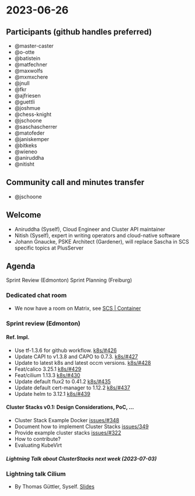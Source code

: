 # 2023-06-26
## Participants (github handles preferred)
- @master-caster
- @o-otte
- @batistein
- @matfechner
- @maxwolfs
- @mxmxchere
- @jnull
- @fkr
- @ajfriesen
- @guettli
- @joshmue
- @chess-knight
- @jschoone
- @saschascherrer
- @matofeder
- @janiskemper
- @bitkeks
- @wieneo
- @aniruddha
- @nitisht

## Community call and minutes transfer
  - @jschoone


## Welcome
- Aniruddha (Syself), Cloud Engineer and Cluster API maintainer
- Nitish (Syself), expert in writing operators and cloud-native software
- Johann Gnaucke, PSKE Architect (Gardener), will replace Sascha in SCS specific topics at PlusServer

## Agenda
Sprint Review (Edmonton)
Sprint Planning (Freiburg)

### Dedicated chat room
- We now have a room on Matrix, see [SCS | Container](https://matrix.to/#/!NZpJdPGjAHISXnHUil:matrix.org?via=matrix.org)

### Sprint review (Edmonton)

#### Ref. Impl.

- Use tf-1.3.6 for github workflow. [k8s/#426](https://github.com/SovereignCloudStack/k8s-cluster-api-provider/pull/426)
- Update CAPI to v1.3.8 and CAPO to 0.7.3. [k8s/#427](https://github.com/SovereignCloudStack/k8s-cluster-api-provider/pull/427)
- Update to latest k8s and latest occm versions. [k8s/#428](https://github.com/SovereignCloudStack/k8s-cluster-api-provider/pull/428)
- Feat/calico 3.25.1 [k8s/#429](https://github.com/SovereignCloudStack/k8s-cluster-api-provider/pull/429)
- Feat/cilium 1.13.3 [k8s/#430](https://github.com/SovereignCloudStack/k8s-cluster-api-provider/pull/430)
- Update default flux2 to 0.41.2 [k8s/#435](https://github.com/SovereignCloudStack/k8s-cluster-api-provider/pull/435)
- Update default cert-manager to 1.12.2 [k8s/#437](https://github.com/SovereignCloudStack/k8s-cluster-api-provider/pull/437)
- Update helm to 3.12.1 [k8s/#439](https://github.com/SovereignCloudStack/k8s-cluster-api-provider/pull/439)


#### Cluster Stacks v0.1: Design Considerations, PoC, ...

- Cluster Stack Example Docker [issues/#348](https://github.com/SovereignCloudStack/issues/issues/348)
- Document how to implement Cluster Stacks [issues/349](https://github.com/SovereignCloudStack/issues/issues/349)
- Provide example cluster stacks [issues/#322](https://github.com/SovereignCloudStack/issues/issues/322)
- How to contribute?
- Evaluating KubeVirt

##### Lightning Talk about ClusterStacks next week (2023-07-03)

### Lightning talk Cilium
- By Thomas Güttler, Syself. [Slides](https://docs.google.com/presentation/d/1ijSZWtj2YsRl4-t5BOQeKjhpTEZDhLttYohrBl8jrTE/edit?usp=sharing)
